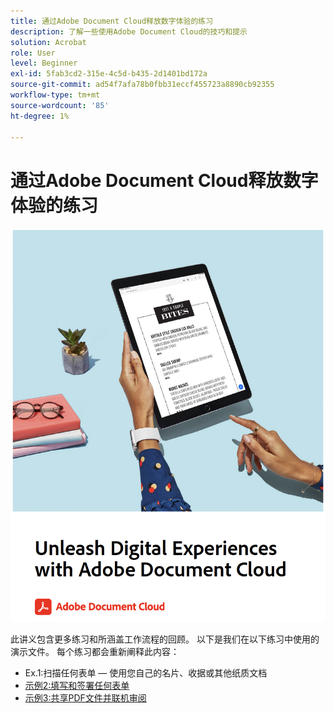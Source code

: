 ```yaml
---
title: 通过Adobe Document Cloud释放数字体验的练习
description: 了解一些使用Adobe Document Cloud的技巧和提示
solution: Acrobat
role: User
level: Beginner
exl-id: 5fab3cd2-315e-4c5d-b435-2d1401bd172a
source-git-commit: ad54f7afa78b0fbb31eccf455723a8890cb92355
workflow-type: tm+mt
source-wordcount: '85'
ht-degree: 1%

---
```


# 通过Adobe Document Cloud释放数字体验的练习

[![图像](assets/rebrand.png)](assets/Unleash_Digital_Experiences_with_Adobe_Document_Cloud.pdf)

此讲义包含更多练习和所涵盖工作流程的回顾。 以下是我们在以下练习中使用的演示文件。 每个练习都会重新阐释此内容：

* Ex.1:扫描任何表单 — 使用您自己的名片、收据或其他纸质文档
* [示例2:填写和签署任何表单](assets/03_FillSignScan.zip)
* [示例3:共享PDF文件并联机审阅](assets/01_Review.zip)
